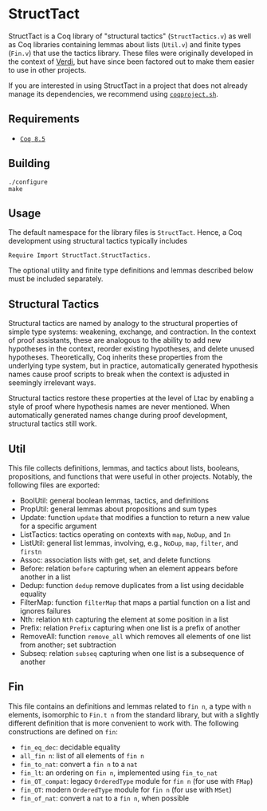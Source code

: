 # StructTact
StructTact is a Coq library of "structural tactics" (`StructTactics.v`) as well as
Coq libraries containing lemmas about lists (`Util.v`) and finite types (`Fin.v`)
that use the tactics library.
These files were originally developed in the context of [Verdi](https://github.com/uwplse/verdi),
but have since been factored out to make them easier to use in other projects.

If you are interested in using StructTact in a project that does not already
manage its dependencies, we recommend using [`coqproject.sh`](https://github.com/dwoos/coqproject).

## Requirements

- [`Coq 8.5`](https://coq.inria.fr/download)

## Building

```
./configure
make
```

## Usage

The default namespace for the library files is `StructTact`. Hence, a Coq development
using structural tactics typically includes

```
Require Import StructTact.StructTactics.
```

The optional utility and finite type definitions and lemmas described below must be included
separately.

## Structural Tactics
Structural tactics are named by analogy to the structural properties of
simple type systems: weakening, exchange, and contraction.
In the context of proof assistants, these are analogous to the ability to add
new hypotheses in the context, reorder existing hypotheses, and delete
unused hypotheses. Theoretically, Coq inherits these properties from the
underlying type system, but in practice, automatically generated hypothesis
names cause proof scripts to break when the context is adjusted in seemingly
irrelevant ways.

Structural tactics restore these properties at the level of Ltac by enabling a
style of proof where hypothesis names are never mentioned. When automatically
generated names change during proof development, structural tactics still work.

## Util
This file collects definitions, lemmas, and tactics about lists, booleans, propositions, and
functions that were useful in other projects. Notably, the following files are exported:
* BoolUtil: general boolean lemmas, tactics, and definitions
* PropUtil: general lemmas about propositions and sum types
* Update: function `update` that modifies a function to return a new value for a specific argument
* ListTactics: tactics operating on contexts with `map`, `NoDup`, and `In`
* ListUtil: general list lemmas, involving, e.g., `NoDup`, `map`, `filter`, and `firstn`
* Assoc: association lists with get, set, and delete functions
* Before: relation `before` capturing when an element appears before another in a list
* Dedup: function `dedup` remove duplicates from a list using decidable equality
* FilterMap: function `filterMap` that maps a partial function on a list and ignores failures
* Nth: relation `Nth` capturing the element at some position in a list
* Prefix: relation `Prefix` capturing when one list is a prefix of another
* RemoveAll: function `remove_all` which removes all elements of one list from another; set subtraction
* Subseq: relation `subseq` capturing when one list is a subsequence of another

## Fin
This file contains an definitions and lemmas related to `fin n`, a type with `n` elements,
isomorphic to `Fin.t n` from the standard library, but with a slightly different
definition that is more convenient to work with.
The following constructions are defined on `fin`:
* `fin_eq_dec`: decidable equality
* `all_fin n`: list of all elements of `fin n`
* `fin_to_nat`: convert a `fin n` to a `nat`
* `fin_lt`: an ordering on `fin n`, implemented using `fin_to_nat`
* `fin_OT_compat`: legacy `OrderedType` module for `fin n` (for use with `FMap`)
* `fin_OT`: modern `OrderedType` module for `fin n` (for use with `MSet`)
* `fin_of_nat`: convert a `nat` to a `fin n`, when possible
